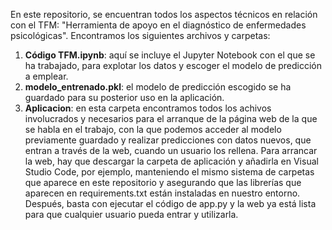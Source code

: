 En este repositorio, se encuentran todos los aspectos técnicos en relación con el TFM: "Herramienta de apoyo en el diagnóstico de enfermedades psicológicas". Encontramos los siguientes archivos y carpetas:

1. **Código TFM.ipynb**: aquí se incluye el Jupyter Notebook con el que se ha trabajado, para explotar los datos y escoger el modelo de predicción a emplear.
2. **modelo_entrenado.pkl**: el modelo de predicción escogido se ha guardado para su posterior uso en la aplicación.
3. **Aplicacion**: en esta carpeta encontramos todos los achivos involucrados y necesarios para el arranque de la página web de la que se habla en el trabajo, con la que podemos acceder al modelo previamente guardado y realizar predicciones con datos nuevos, que entran a través de la web, cuando un usuario los rellena. Para arrancar la web, hay que descargar la carpeta de aplicación y añadirla en Visual Studio Code, por ejemplo, manteniendo el mismo sistema de carpetas que aparece en este repositorio y asegurando que las librerías que aparecen en requirements.txt están instaladas en nuestro entorno. Después, basta con ejecutar el código de app.py y la web ya está lista para que cualquier usuario pueda entrar y utilizarla.
